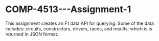 # COMP-4513---Assignment-1
This assignment creates an F1 data API for querying. Some of the data includes: circuits, constructors, drivers, races, and results; which is is returned in JSON format.
